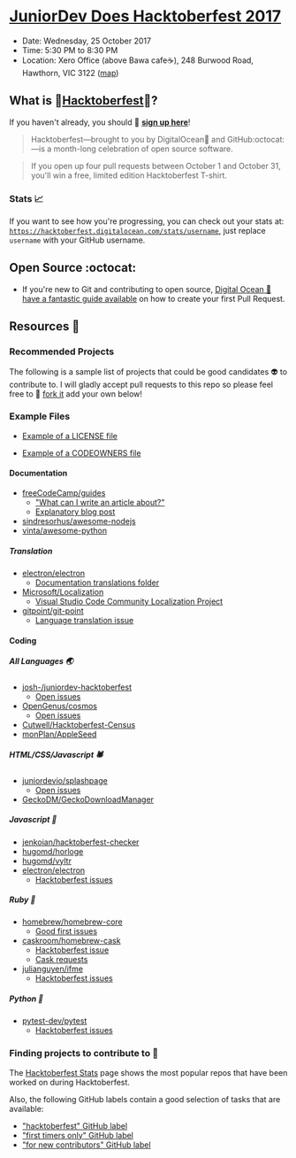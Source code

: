 # [JuniorDev Does Hacktoberfest 2017](https://www.meetup.com/Junior-Developers-Melbourne/events/244100075/)

- Date: Wednesday, 25 October 2017
- Time: 5:30 PM to 8:30 PM
- Location: Xero Office (above Bawa cafe:coffee:), 248 Burwood Road, Hawthorn, VIC 3122 ([map](https://www.google.com.au/maps/place/Xero/@-37.822539,145.031989,15z/))

## What is :beers:[Hacktoberfest](Hacktoberfest):jack_o_lantern:?

If you haven't already, you should :pencil: **[sign up here](https://hacktoberfest.digitalocean.com)**!

> Hacktoberfest—brought to you by DigitalOcean:whale: and GitHub:octocat:—is a month-long celebration of open source software.

> If you open up four pull requests between October 1 and October 31, you'll win a free, limited edition Hacktoberfest T-shirt.

### Stats 📈
If you want to see how you're progressing, you can check out your stats at: [`https://hacktoberfest.digitalocean.com/stats/username`](https://hacktoberfest.digitalocean.com/stats/), just replace `username` with your GitHub username.

## Open Source :octocat:

- If you're new to Git and contributing to open source, [Digital Ocean :dolphin: have a fantastic guide available](https://www.digitalocean.com/community/tutorials/how-to-create-a-pull-request-on-github) on how to create your first Pull Request.

## Resources :volcano:

### Recommended Projects

The following is a sample list of projects that could be good candidates :alien: to contribute to. I will gladly accept pull requests to this repo so please feel free to :fork_and_knife: [fork it](https://github.com/josh-/juniordev-hacktoberfest/fork) add your own below!

### Example Files

- [Example of a LICENSE file](LICENSE)

- [Example of a CODEOWNERS file](CODEOWNERS)

#### Documentation

- [freeCodeCamp/guides](https://github.com/freeCodeCamp/guides)
    - ["What can I write an article about?"](https://github.com/freeCodeCamp/guides#what-can-i-write-an-article-about)
    - [Explanatory blog post](https://medium.freecodecamp.org/i-just-got-my-free-hacktoberfest-shirt-heres-a-quick-way-you-can-get-yours-fa78d6e24307)
- [sindresorhus/awesome-nodejs](https://github.com/sindresorhus/awesome-nodejs)
- [vinta/awesome-python](https://github.com/vinta/awesome-python)
##### Translation

- [electron/electron](https://github.com/electron/electron)
    - [Documentation translations folder](https://github.com/electron/electron/tree/master/docs-translations)
- [Microsoft/Localization](https://github.com/Microsoft/Localization)
    - [Visual Studio Code Community Localization Project](https://github.com/Microsoft/Localization/wiki/Visual-Studio-Code-Community-Localization-Project)
- [gitpoint/git-point](https://github.com/gitpoint/git-point)
    - [Language translation issue](https://github.com/gitpoint/git-point/issues/439)

#### Coding

##### All Languages :earth_asia:

- [josh-/juniordev-hacktoberfest](https://github.com/josh-/juniordev-hacktoberfest/)
    - [Open issues](https://github.com/josh-/juniordev-hacktoberfest/issues)
- [OpenGenus/cosmos](https://github.com/OpenGenus/cosmos/issues)
    - [Open issues](https://github.com/OpenGenus/cosmos/issues)
- [Cutwell/Hacktoberfest-Census](https://github.com/Cutwell/Hacktoberfest-Census/)
- [monPlan/AppleSeed](https://github.com/monPlan/AppleSeed/issues) 

##### HTML/CSS/Javascript :spider:

- [juniordevio/splashpage](https://github.com/juniordevio/splashpage)
    - [Open issues](https://github.com/juniordevio/splashpage/issues)
- [GeckoDM/GeckoDownloadManager](https://github.com/GeckoDM/GeckoDownloadManager)

##### Javascript :koala:

- [jenkoian/hacktoberfest-checker](https://github.com/jenkoian/hacktoberfest-checker/issues)
- [hugomd/horloge](https://github.com/hugomd/horloge/issues)
- [hugomd/vyltr](https://github.com/hugomd/vyltr/issues)
- [electron/electron](https://github.com/electron/electron)
    - [Hacktoberfest issues](https://github.com/electron/electron/issues?q=is%3Aopen+is%3Aissue+label%3Ahacktoberfest)

##### Ruby :gem:

- [homebrew/homebrew-core](https://github.com/homebrew/homebrew-core)
    - [Good first issues](https://github.com/homebrew/homebrew-core/labels/hacktoberfest)
- [caskroom/homebrew-cask](https://github.com/caskroom/homebrew-cask)
    - [Hacktoberfest issue](https://github.com/caskroom/homebrew-cask/issues/39060)
    - [Cask requests](https://github.com/caskroom/homebrew-cask/labels/hacktoberfest)
- [julianguyen/ifme](https://github.com/julianguyen/ifme/)
    - [Hacktoberfest issues](https://github.com/julianguyen/ifme/labels/hacktoberfest)

##### Python :snake:

- [pytest-dev/pytest](https://github.com/pytest-dev/pytest)
    - [Hacktoberfest issues](https://github.com/pytest-dev/pytest/labels/hacktoberfest)

### Finding projects to contribute to :seedling:

The [Hacktoberfest Stats](https://hacktoberfest.digitalocean.com/stats/) page shows the most popular repos that have been worked on during Hacktoberfest.

Also, the following GitHub labels contain a good selection of tasks that are available:

- ["hacktoberfest" GitHub label](https://github.com/search?q=label:hacktoberfest+state:open+type:issue)
- ["first timers only" GitHub label](https://github.com/search?q=label%3Afirst-timers-only+state%3Aopen+type%3Aissue)
- ["for new contributors" GitHub label](https://github.com/search?q=label%3Afor-new-contributors+state%3Aopen+type%3Aissue)
